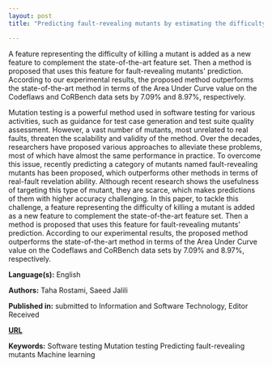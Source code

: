```yaml
---
layout: post
title: "Predicting fault-revealing mutants by estimating the difficulty of killing them"

---
```


A feature representing the difficulty of killing a mutant is added as a new feature to complement the state-of-the-art feature set. Then a method is proposed that uses this feature for fault-revealing mutants' prediction. According to our experimental results, the proposed method outperforms the state-of-the-art method in terms of the Area Under Curve value on the Codeflaws and CoRBench data sets by 7.09% and 8.97%, respectively.

Mutation testing is a powerful method used in software testing for various activities, such as guidance for test case generation and test suite quality assessment. However, a vast number of mutants, most unrelated to real faults, threaten the scalability and validity of the method. Over the decades, researchers have proposed various approaches to alleviate these problems, most of which have almost the same performance in practice. To overcome this issue, recently predicting a category of mutants named fault-revealing mutants has been proposed, which outperforms other methods in terms of real-fault revelation ability. Although recent research shows the usefulness of targeting this type of mutant, they are scarce, which makes predictions of them with higher accuracy challenging. In this paper, to tackle this challenge, a feature representing the difficulty of killing a mutant is added as a new feature to complement the state-of-the-art feature set. Then a method is proposed that uses this feature for fault-revealing mutants' prediction. According to our experimental results, the proposed method outperforms the state-of-the-art method in terms of the Area Under Curve value on the Codeflaws and CoRBench data sets by 7.09% and 8.97%, respectively.

**Language(s):** English

**Authors:** Taha Rostami, Saeed Jalili

**Published in:** submitted to Information and Software Technology, Editor Received

[**URL**](https://github.com/TahaRostami/predicting-fault-revealing-mutants-by-estimating-the-difficulty-of-killing-them)

**Keywords:** <span class="w3-tag w3-round w3-center">Software testing</span> <span class="w3-tag w3-round w3-center">Mutation testing</span> <span class="w3-tag w3-round w3-center">Predicting fault-revealing mutants</span> <span class="w3-tag w3-round w3-center">Machine learning</span>

